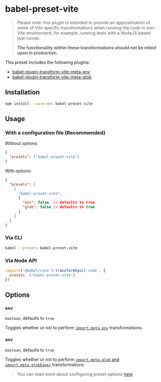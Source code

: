 # babel-preset-vite

> Please note: this plugin is intended to provide an approximation of some of Vite specific
> transformations when running the code in non-Vite environment, for example, running tests with a
> NodeJS based test runner.
>
> **The functionality within these transformations should not be relied upon in production.**

This preset includes the following plugins:

- [babel-plugin-transform-vite-meta-env](../babel-plugin-transform-vite-meta-env)
- [babel-plugin-transform-vite-meta-glob](../babel-plugin-transform-vite-meta-glob)

## Installation

```sh
npm install --save-dev babel-preset-vite
```

## Usage

### With a configuration file (Recommended)

Without options:

```json
{
  "presets": ["babel-preset-vite"]
}
```

With options:

```json
{
  "presets": [
    [
      "babel-preset-vite",
      {
        "env": false, // defaults to true
        "glob": false // defaults to true
      }
    ]
  ]
}
```

### Via CLI

```sh
babel --presets babel-preset-vite
```

### Via Node API

```javascript
require('@babel/core').transformSync('code', {
  presets: ['babel-preset-vite']
})
```

## Options

### `env`

`boolean`, defaults to `true`

Toggles whether or not to perform
[`import.meta.env`](https://vitejs.dev/guide/env-and-mode.html#env-variables) transformations.

### `env`

`boolean`, defaults to `true`

Toggles whether or not to perform
[`import.meta.glob` and `import.meta.globEager`](https://vitejs.dev/guide/features.html#glob-import)
transformations.

> You can read more about configuring preset options
> [here](https://babeljs.io/docs/en/presets#preset-options)

